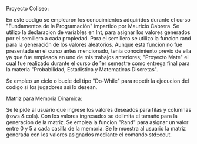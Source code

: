 Proyecto Coliseo:


En este codigo se emplearon los conocimientos adquiridos durante el curso "Fundamentos de la Programación" impartido por Mauricio Cabrera. 
Se utilizo la declaracion de variables en Int, para asignar los valores generados por el semillero a cada propiedad.
Para el semillero se utilizo la funcion rand para la generación de los valores aleatorios.
  Aunque esta funcion no fue presentada en el curso antes mencionado, tenia conocimiento previo de ella ya que fue empleada en uno de mis trabajos anteriores; 
  "Proyecto Mate" el cual fue realizado durante el curso de 1er semestre como entrega final para la materia "Probabilidad, Estadistica y Matematicas Discretas".

Se empleo un ciclo o bucle del tipo "Do-While" para repetir la ejecucion del codigo si los jugadores asi lo desean.

Matriz para Memoria Dinamica:


Se le pide al usuario que ingrese los valores deseados para filas y columnas (rows & cols).
Con los valores ingresados se delimita el tamaño para la generacion de la matriz.
Se emplea la funcion "Rand" para asignar un valor entre 0 y 5 a cada casilla de la memoria.
Se le muestra al usuario la matriz generada con los valores asignados mediante el comando std::cout.
